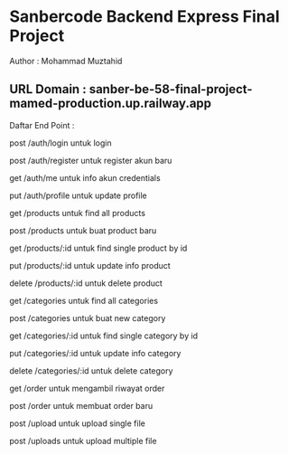 # Sanbercode Backend Express Final Project


Author : Mohammad Muztahid


## URL Domain : sanber-be-58-final-project-mamed-production.up.railway.app





Daftar End Point : 





post /auth/login untuk login

post /auth/register untuk register akun baru

get /auth/me untuk info akun credentials

put /auth/profile untuk update profile

get /products untuk find all products

post /products untuk buat product baru

get /products/:id untuk find single product by id

put /products/:id untuk update info product

delete /products/:id untuk delete product

get /categories untuk find all categories

post /categories untuk buat new category

get /categories/:id untuk find single category by id

put /categories/:id untuk update info category

delete /categories/:id untuk delete category

get /order untuk mengambil riwayat order

post /order untuk membuat order baru

post /upload untuk upload single file

post /uploads untuk upload multiple file

